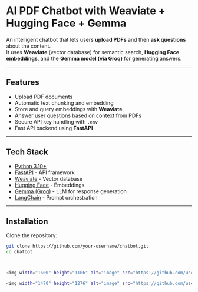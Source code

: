 #  AI PDF Chatbot with Weaviate + Hugging Face + Gemma

An intelligent chatbot that lets users **upload PDFs** and then **ask questions** about the content.  
It uses **Weaviate** (vector database) for semantic search, **Hugging Face embeddings**, and the **Gemma model (via Groq)** for generating answers.

---

##  Features
-  Upload PDF documents  
-  Automatic text chunking and embedding  
-  Store and query embeddings with **Weaviate**  
-  Answer user questions based on context from PDFs  
-  Secure API key handling with `.env`  
-  Fast API backend using **FastAPI**

---

## Tech Stack
- [Python 3.10+](https://www.python.org/)  
- [FastAPI](https://fastapi.tiangolo.com/) - API framework  
- [Weaviate](https://weaviate.io/) - Vector database  
- [Hugging Face](https://huggingface.co/) - Embeddings  
- [Gemma (Groq)](https://groq.com/) - LLM for response generation  
- [LangChain](https://www.langchain.com/) - Prompt orchestration  

---

##  Installation

Clone the repository:
```bash
git clone https://github.com/your-username/chatbot.git
cd chatbot



<img width="1600" height="1106" alt="image" src="https://github.com/user-attachments/assets/c999ede3-2a25-4af8-b919-0c68c3cec898" />

<img width="1470" height="1276" alt="image" src="https://github.com/user-attachments/assets/f982f095-005f-4e04-bf99-2eb49d14c9b2" />


